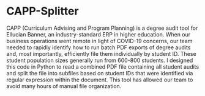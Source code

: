 # CAPP-Splitter

CAPP (Curriculum Advising and Program Planning) is a degree audit tool for Ellucian Banner, an industry-standard ERP in higher education. When our business operations went remote in light of COVID-19 concerns, our team needed to rapidly identify how to run batch PDF exports of degree audits and, most importantly, efficiently file them individually by student ID. These student population sizes generally run from 600-800 students. I designed this code in Python to read a combined PDF file containing all student audits and split the file into subfiles based on student IDs that were identified via regular expression within the document. This tool has allowed our team to avoid many hours of manual file organization.
